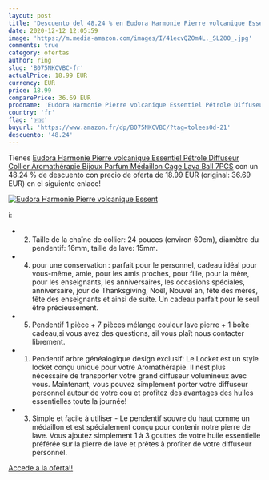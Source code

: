 ```yaml
---
layout: post
title: 'Descuento del 48.24 % en Eudora Harmonie Pierre volcanique Essent'
date: 2020-12-12 12:05:59
image: 'https://m.media-amazon.com/images/I/41ecvQZOm4L._SL200_.jpg'
comments: true
category: ofertas
author: ring
slug: 'B075NKCVBC-fr'
actualPrice: 18.99 EUR
currency: EUR
price: 18.99
comparePrice: 36.69 EUR
prodname: 'Eudora Harmonie Pierre volcanique Essentiel Pétrole Diffuseur Collier Aromathérapie Bijoux Parfum Médaillon Cage Lava Ball 7PCS'
country: 'fr'
flag: '🇫🇷'
buyurl: 'https://www.amazon.fr/dp/B075NKCVBC/?tag=tolees0d-21'
descuento: '48.24'
---
```


Tienes [Eudora Harmonie Pierre volcanique Essentiel Pétrole Diffuseur Collier Aromathérapie Bijoux Parfum Médaillon Cage Lava Ball 7PCS](https://www.amazon.fr/dp/B075NKCVBC/?tag=tolees0d-21) con un 48.24 % de descuento con precio de oferta de 18.99 EUR (original: 36.69 EUR) en el siguiente enlace!

[![Eudora Harmonie Pierre volcanique Essent](https://m.media-amazon.com/images/I/41ecvQZOm4L._SL200_.jpg)](https://www.amazon.fr/dp/B075NKCVBC/?tag=tolees0d-21)

ℹ️:

- 2. Taille de la chaîne de collier: 24 pouces (environ 60cm), diamètre du pendentif: 16mm, taille de lave: 15mm.
- 4. pour une conservation : parfait pour le personnel, cadeau idéal pour vous-même, amie, pour les amis proches, pour fille, pour la mère, pour les enseignants, les anniversaires, les occasions spéciales, anniversaire, jour de Thanksgiving, Noël, Nouvel an, fête des mères, fête des enseignants et ainsi de suite. Un cadeau parfait pour le seul être précieusement.
- 5. Pendentif 1 pièce + 7 pièces mélange couleur lave pierre + 1 boîte cadeau,si vous avez des questions, sil vous plaît nous contacter librement.
- 1. Pendentif arbre généalogique design exclusif: Le Locket est un style locket conçu unique pour votre Aromathérapie. Il nest plus nécessaire de transporter votre grand diffuseur volumineux avec vous. Maintenant, vous pouvez simplement porter votre diffuseur personnel autour de votre cou et profitez des avantages des huiles essentielles toute la journée!
- 3. Simple et facile à utiliser - Le pendentif souvre du haut comme un médaillon et est spécialement conçu pour contenir notre pierre de lave. Vous ajoutez simplement 1 à 3 gouttes de votre huile essentielle préférée sur la pierre de lave et prêtes à profiter de votre diffuseur personnel.

[Accede a la oferta!!](https://www.amazon.fr/dp/B075NKCVBC/?tag=tolees0d-21)
